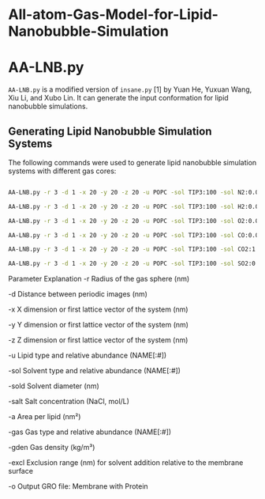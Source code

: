# All-atom-Gas-Model-for-Lipid-Nanobubble-Simulation

# AA-LNB.py

`AA-LNB.py` is a modified version of `insane.py` [1] by Yuan He, Yuxuan Wang, Xiu Li, and Xubo Lin. It can generate the input conformation for lipid nanobubble simulations.

## Generating Lipid Nanobubble Simulation Systems

The following commands were used to generate lipid nanobubble simulation systems with different gas cores:

```sh

AA-LNB.py -r 3 -d 1 -x 20 -y 20 -z 20 -u POPC -sol TIP3:100 -sol N2:0.06 -sold 0.27 -salt 0.15 -a 1.2 -gas N2 -o N2-LNB.gro -gden 250 -excl 0.5

AA-LNB.py -r 3 -d 1 -x 20 -y 20 -z 20 -u POPC -sol TIP3:100 -sol H2:0.06 -sold 0.27 -salt 0.15 -a 1.2 -gas H2 -o H2-LNB.gro -gden 18 -excl 0.5

AA-LNB.py -r 3 -d 1 -x 20 -y 20 -z 20 -u POPC -sol TIP3:100 -sol O2:0.06 -sold 0.27 -salt 0.15 -a 1.2 -gas O2 -o O2-LNB.gro -gden 290 -excl 0.5

AA-LNB.py -r 3 -d 1 -x 20 -y 20 -z 20 -u POPC -sol TIP3:100 -sol CO:0.06 -sold 0.27 -salt 0.15 -a 1.2 -gas CO -o CO-LNB.gro -gden 220 -excl 0.5

AA-LNB.py -r 3 -d 1 -x 20 -y 20 -z 20 -u POPC -sol TIP3:100 -sol CO2:1.3 -sold 0.26 -salt 0.15 -a 1.2 -gas CO2 -o CO2-LNB.gro -gden 520 -excl 0.5

AA-LNB.py -r 3 -d 1 -x 20 -y 20 -z 20 -u POPC -sol TIP3:100 -sol SO2:0.4 -sold 0.26 -salt 0.15 -a 1.2 -gas SO2 -o SO2-LNB.gro -gden 570 -excl 0.5
```

Parameter Explanation
-r Radius of the gas sphere (nm)

-d Distance between periodic images (nm)

-x X dimension or first lattice vector of the system (nm)

-y Y dimension or first lattice vector of the system (nm)

-z Z dimension or first lattice vector of the system (nm)

-u Lipid type and relative abundance (NAME[:#])

-sol Solvent type and relative abundance (NAME[:#])

-sold Solvent diameter (nm)

-salt Salt concentration (NaCl, mol/L)

-a Area per lipid (nm²)

-gas Gas type and relative abundance (NAME[:#])

-gden Gas density (kg/m³)

-excl Exclusion range (nm) for solvent addition relative to the membrane surface

-o Output GRO file: Membrane with Protein
